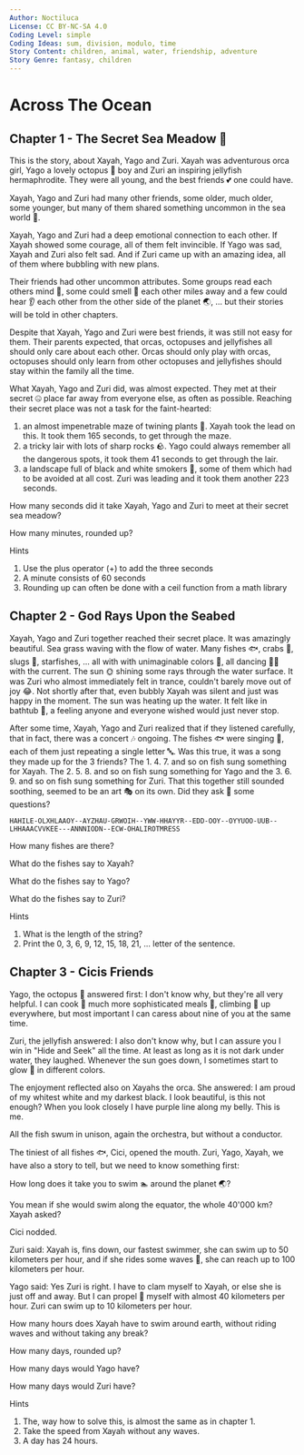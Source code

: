 ```yaml
---
Author: Noctiluca
License: CC BY-NC-SA 4.0
Coding Level: simple
Coding Ideas: sum, division, modulo, time
Story Content: children, animal, water, friendship, adventure
Story Genre: fantasy, children
---
```


# Across The Ocean

## Chapter 1 - The Secret Sea Meadow 🌿

This is the story, about Xayah, Yago and Zuri. Xayah was adventurous orca girl,
Yago a lovely octopus 🐙 boy and Zuri an inspiring jellyfish hermaphrodite. They
were all young, and the best friends 💕 one could have.

Xayah, Yago and Zuri had many other friends, some older, much older, some
younger, but many of them shared something uncommon in the sea world 🌊.

Xayah, Yago and Zuri had a deep emotional connection to each other. If Xayah
showed some courage, all of them felt invincible. If Yago was sad, Xayah and
Zuri also felt sad. And if Zuri came up with an amazing idea, all of them where
bubbling with new plans.

Their friends had other uncommon attributes. Some groups read each others mind
🧠, some could smell 👃 each other miles away and a few could hear 👂 each other
from the other side of the planet 🌏, ... but their stories will be told in
other chapters.

Despite that Xayah, Yago and Zuri were best friends, it was still not easy for
them. Their parents expected, that orcas, octopuses and jellyfishes all should
only care about each other. Orcas should only play with orcas, octopuses should
only learn from other octopuses and jellyfishes should stay within the family
all the time.

What Xayah, Yago and Zuri did, was almost expected. They met at their secret 🤐
place far away from everyone else, as often as possible. Reaching their secret
place was not a task for the faint-hearted:

1. an almost impenetrable maze of twining plants 🌱. Xayah
took the lead on this. It took them 165 seconds, to get through the maze.
2. a tricky lair with lots of sharp rocks 🪨. Yago could always
remember all the dangerous spots, it took them 41 seconds to get through the
lair.
3. a landscape full of black and white smokers 🌋, some of them
which had to be avoided at all cost. Zuri was leading and it took them another
223 seconds.

How many seconds did it take Xayah, Yago and Zuri to meet at their secret sea
meadow?

<div data-solution="429"></div>

How many minutes, rounded up?

<div data-solution="8"></div>

Hints

1. Use the plus operator (+) to add the three seconds
2. A minute consists of 60 seconds
3. Rounding up can often be done with a ceil function from a math library

## Chapter 2 - God Rays Upon the Seabed

Xayah, Yago and Zuri together reached their secret place. It was amazingly
beautiful. Sea grass waving with the flow of water. Many fishes 🐟, crabs 🦀,
slugs 🐌, starfishes, ... all with with unimaginable colors 🌈, all dancing 🕺💃
with the current. The sun 🌞 shining some rays through the water surface. It was
Zuri who almost immediately felt in trance, couldn't barely move out of joy 😂.
Not shortly after that, even bubbly Xayah was silent and just was
happy in the moment. The sun was heating up the water. It felt like in bathtub
🛁, a feeling anyone and everyone wished would just never stop.

After some time, Xayah, Yago and Zuri realized that if they listened carefully,
that in fact, there was a concert 🎶 ongoing. The fishes 🐟 were singing 🎤,
each of them just repeating a single letter 🔤. Was this true, it was a song
they made up for the 3 friends? The 1. 4. 7. and so on fish sung something for
Xayah. The 2. 5. 8. and so on fish sung something for Yago and the 3. 6. 9. and
so on fish sung something for Zuri. That this together still sounded soothing,
seemed to be an art 🎭 on its own. Did they ask 🙋 some questions?

`HAHILE-OLXHLAAOY--AYZHAU-GRWOIH--YWW-HHAYYR--EDD-OOY--OYYUOO-UUB--LHHAAACVVKEE---ANNNIODN--ECW-OHALIROTMRESS`

How many fishes are there?

<div data-solution="108"></div>

What do the fishes say to Xayah?

<div data-solution="HI-XAYAH-WHY-ARE-YOU-BLACK-AND-WHITE"></div>

What do the fishes say to Yago?

<div data-solution="ALOHA-YAGO-WHY-DO-YOU-HAVE-NINE-ARMS"></div>

What do the fishes say to Zuri?

<div data-solution="HELLO-ZURI-WHY-DO-YOU-HAVE-NO-COLORS"></div>

Hints

1. What is the length of the string?
2. Print the 0, 3, 6, 9, 12, 15, 18, 21, ... letter of the sentence.

## Chapter 3 - Cicis Friends

Yago, the octopus 🐙 answered first: I don't know why, but they're all very
helpful. I can cook 🍳 much more sophisticated meals 🍜, climbing 🧗 up
everywhere, but most important I can caress about nine of you at the same time.

Zuri, the jellyfish answered: I also don't know why, but I can assure you I win
in "Hide and Seek" all the time. At least as long as it is not dark under water,
they laughed. Whenever the sun goes down, I sometimes start to glow 🌟 in
different colors.

The enjoyment reflected also on Xayahs the orca. She answered: I am proud of my
whitest white and my darkest black. I look beautiful, is this not enough? When
you look closely I have purple line along my belly. This is me.

All the fish swum in unison, again the orchestra, but without a conductor.

The tiniest of all fishes 🐟, Cici, opened the mouth. Zuri, Yago, Xayah, we have
also a story to tell, but we need to know something first:

How long does it take you to swim 🏊 around the planet 🌏?

You mean if she would swim along the equator, the whole 40'000 km? Xayah asked?

Cici nodded.

Zuri said: Xayah is, fins down, our fastest swimmer, she can swim up to 50
kilometers per hour, and if she rides some waves 🌊, she can reach up to 100
kilometers per hour.

Yago said: Yes Zuri is right. I have to clam myself to Xayah, or else she is
just off and away. But I can propel 🚀 myself with almost 40 kilometers per
hour. Zuri can swim up to 10 kilometers per hour.

How many hours does Xayah have to swim around earth, without riding waves and
without taking any break?

<div data-solution="800"></div>

How many days, rounded up?

<div data-solution="34"></div>

How many days would Yago have?

<div data-solution="42"></div>

How many days would Zuri have?

<div data-solution="167"></div>

Hints

1. The, way how to solve this, is almost the same as in chapter 1.
2. Take the speed from Xayah without any waves.
3. A day has 24 hours.

